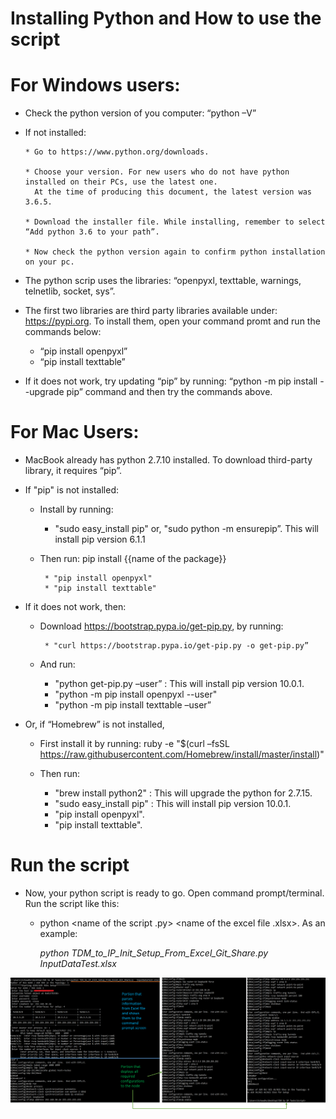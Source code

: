 # Installing Python and How to use the script

# For Windows users:

* Check the python version of you computer: “python –V”
    
* If not installed:

      * Go to https://www.python.org/downloads.
      
      * Choose your version. For new users who do not have python installed on their PCs, use the latest one.
      	At the time of producing this document, the latest version was 3.6.5.
      
      * Download the installer file. While installing, remember to select “Add python 3.6 to your path”.
      
      * Now check the python version again to confirm python installation on your pc.
     
* The python scrip uses the libraries: “openpyxl, texttable, warnings, telnetlib, socket, sys”.

* The first two libraries are third party libraries available under: https://pypi.org. 
  To install them, open your command promt and run the commands below:
    * “pip install openpyxl” 
    * “pip install texttable”
    
* If it does not work, try updating “pip” by running: “python -m pip install --upgrade pip” command and then try the commands above.

# For Mac Users: 

* MacBook already has python 2.7.10 installed. To download third-party library, it requires “pip”.

* If "pip" is not installed:

     * Install by running:
     	* "sudo easy_install pip" or, "sudo python -m ensurepip”. 
	 	This will install pip version 6.1.1

     * Then run: pip install {{name of the package}} 
     
	        * "pip install openpyxl"
	        * "pip install texttable" 

* If it does not work, then:

     * Download https://bootstrap.pypa.io/get-pip.py, by running:
     
 	        * "curl https://bootstrap.pypa.io/get-pip.py -o get-pip.py”
		
     * And run:	
	        
		* "python get-pip.py –user” : This will install pip version 10.0.1. 
		* "python -m pip install openpyxl --user"
		* "python -m pip install texttable –user”


* Or, if “Homebrew” is not installed,

	* First install it by running: 
		ruby -e "$(curl –fsSL  https://raw.githubusercontent.com/Homebrew/install/master/install)"
	 
	* Then run:
	
		* "brew install python2" : This will upgrade the python for 2.7.15.
		* "sudo easy_install pip" : This will install pip version 10.0.1. 
		* "pip install openpyxl".
		* "pip install texttable". 
           
 # Run the script
 
 * Now, your python script is ready to go. Open command prompt/terminal. Run the script like this:
      * python <name of the script .py> <name of the excel file .xlsx>. As an example:
      
      	<I>	python TDM_to_IP_Init_Setup_From_Excel_Git_Share.py InputDataTest.xlsx	<I>


![Alt text](../images/exampleScreenShot.png?raw=true "ExampleScreenShot")
 
  
